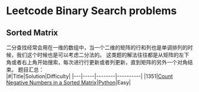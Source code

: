 # Leetcode Binary Search problems 

## Sorted Matrix
二分查找经常会用在一维的数组中，当一个二维的矩阵的行和列也是单调排列的时候，我们这个时候也是可以考虑二分法的。
这类题的解法往往都是从矩阵的左下角或者右上角开始搜索，每次进行行更新或者列更新，直到矩阵的另外一个对角结束。
题目汇总：  
|#|Title|Solution|Difficulty|
|---|-----|--------|----------|
|1351|[Count Negative Numbers in a Sorted Matrix](https://leetcode.com/problems/count-negative-numbers-in-a-sorted-matrix/)|[Python](./algorithms/1351.%20Count%20Negative%20Numbers%20in%20a%20Sorted%20Matrix.md)|Easy|
